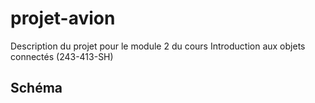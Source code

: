 # projet-avion
Description du projet pour le module 2 du cours Introduction aux objets connectés (243-413-SH)

## Schéma

